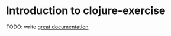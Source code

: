 # Introduction to clojure-exercise

TODO: write [great documentation](http://jacobian.org/writing/what-to-write/)

